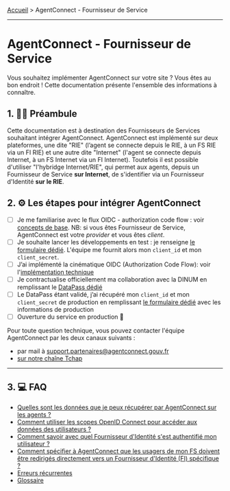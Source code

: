 [Accueil](README.md) > AgentConnect - Fournisseur de Service

___

# AgentConnect - Fournisseur de Service


Vous souhaitez implémenter AgentConnect sur votre site ? Vous êtes au bon endroit ! Cette documentation présente l'ensemble des informations à connaître.

## 1. 👩‍🏫 Préambule

Cette documentation est à destination des Fournisseurs de Services souhaitant intégrer AgentConnect. AgentConnect est implémenté sur deux plateformes, une dite "RIE" (l’agent se connecte depuis le RIE, à un FS RIE via un FI RIE) et une autre dite "Internet" (l'agent se connecte depuis Internet, à un FS Internet via un FI Internet). Toutefois il est possible d'utiliser "l'hybridge Internet/RIE", qui permet aux agents, depuis un Fournisseur de Service **sur Internet**, de s'identifier via un Fournisseur d'Identité **sur le RIE**.


## 2. ⚙️ Les étapes pour intégrer AgentConnect

- [ ] Je me familiarise avec le flux OIDC - authorization code flow : voir [concepts de base](resources/flux_oidc.md). NB: si vous êtes Fournisseur de Service, AgentConnect est votre *provider* et vous êtes *client*.
- [ ] Je souhaite lancer les développements en test : je renseigne [le formulaire dédié](https://www.demarches-simplifiees.fr/commencer/demande-creation-fs-fca). L'équipe me fournit alors mon `client_id` et mon `client_secret`.
- [ ] J’ai implémenté la cinématique OIDC (Authorization Code Flow): voir l'[implémentation technique](doc_fs/implementation_technique.md)
- [ ]  Je contractualise officiellement ma collaboration avec la DINUM en remplissant le [DataPass dédié](./doc_fs/datapass-fs.md)
- [ ]  Le DataPass étant validé, j’ai récupéré mon `client_id` et mon `client_secret` de production en remplissant [le formulaire dédié](https://www.demarches-simplifiees.fr/commencer/demande-creation-fs-fca) avec les informations de production
- [ ]  Ouverture du service en production 🚀

Pour toute question technique, vous pouvez contacter l'équipe AgentConnect par les deux canaux suivants :
- par mail à support.partenaires@agentconnect.gouv.fr
- [sur notre chaîne Tchap](https://www.tchap.gouv.fr/#/room/!kBghcRpyMNThkFQjdW:agent.dinum.tchap.gouv.fr)

___

## 3. 💻 FAQ
- [Quelles sont les données que je peux récupérer par AgentConnect sur les agents ?](doc_fs/donnees_fournies.md)
- [Comment utiliser les scopes OpenID Connect pour accéder aux données des utilisateurs ?](doc_fs/scope-claims.md)
- [Comment savoir avec quel Fournisseur d'Identité s'est authentifié mon utilisateur ?](doc_fs/connaitre-le-fi-utilise.md)
- [Comment spécifier à AgentConnect que les usagers de mon FS doivent être redirigés directement vers un Fournisseur d'Identité (FI) spécifique ?](doc_fs/idp_hint_usage.md)
- [Erreurs récurrentes](doc_fi/troubleshooting.md)
- [Glossaire](resources/glossaire.md)

